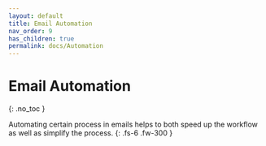 ```yaml
---
layout: default
title: Email Automation
nav_order: 9
has_children: true
permalink: docs/Automation
---
```


# Email Automation
{: .no_toc }

Automating certain process in emails helps to both speed up the workflow as well as simplify the process.
{: .fs-6 .fw-300 }
